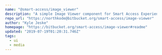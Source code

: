 ```yaml
---
name: "@smart-access/image_viewer"
description: "A simple Image Viewer component for Smart Access Experience Builder"
repo_url: "https://northkode@bitbucket.org/smart-access/image-viewer"
author: "Kyle Jeske"
homepage: "https://bitbucket.org/smart-access/image-viewer#readme"
updated: "2019-07-19T01:20:31.746Z"
tags: 
  - ui
  - media
---
```

